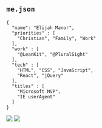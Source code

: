 ## `me.json`

<!-- .slide: data-state="somestate" -->

<div class="Split">
  <div class="Split-column Split-column--60">
    <pre><code style="max-height: 450px;">{
  "name": "Elijah Manor",
  "priorities" : [
    "Christian", "Family", "Work"
  ],
  "work" : [
    "@LeanKit", "@PluralSight"
  ],
  "tech" : [
    "HTML", "CSS", "JavaScript",
    "React", "jQuery"
  ],
  "titles" : [
    "Microsoft MVP",
    "IE userAgent"
  ]
}</code></pre>
  </div>
  <div class="Split-column Split-column--40">
    <img src="./img/myfamily.jpg" />
    <img src="./img/leankit-wallpaper.png" />
  </div>
</div>
